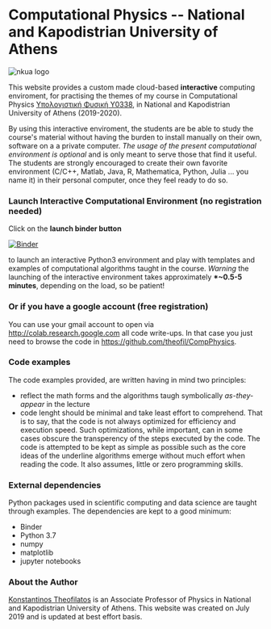 # Computational Physics -- National and Kapodistrian University of Athens  

![nkua logo](https://www.uoa.gr/fileadmin/user_upload/uoa_logo_gr.svg) 

This website provides a custom made cloud-based **interactive** computing enviroment, for practising the themes of my course in Computational Physics [Υπολογιστική Φυσική Υ0338](https://eclass.uoa.gr/modules/document/?course=PHYS192), in National and Kapodistrian University of Athens (2019-2020). 

By using this interactive enviroment, the students are be able to study the course's material 
without having the burden to install manually on their own, software on a a private computer.
*The usage of the present computational environment is optional* and is only meant to serve those that find it useful. 
The students are strongly encouraged to create their own favorite environment (C/C++, Matlab, Java, R, Mathematica, Python, Julia ... you name it) in 
their personal computer, once they feel ready to do so.

### Launch Interactive Computational Environment (no registration needed)
Click on the **launch binder button** 

[![Binder](http://mybinder.org/badge.svg)](https://mybinder.org/v2/gh/theofil/CompPhysics/master)

to launch an interactive Python3 environment and play with templates and examples of computational algorithms taught in the course.
*Warning* the launching of the interactive environment takes approximately <b>*~0.5-5 minutes</b>, depending on the load, so be patient!

### Or if you have a google account (free registration)
You can use your gmail account to open via http://colab.research.google.com all code write-ups. In that case you just need to browse the code in https://github.com/theofil/CompPhysics.


### Code examples

The code examples provided, are written having in mind two principles:
   * reflect the math forms and the algorithms taugh symbolically *as-they-appear* in the lecture
   * code lenght should be minimal and take least effort to comprehend. 
That is to say, that the code is not always optimized for efficiency and execution speed. 
Such optimizations, while important, can in some cases obscure the transperency of the steps executed by the code.
The code is attempted to be kept as simple as possible such as the core ideas of the underline algorithms emerge 
without much effort when reading the code. 
It also assumes, little or zero programming skills.

### External dependencies
Python packages used in scientific computing and data science are taught through examples. 
The dependencies are kept to a good minimum:

 * Binder
 * Python 3.7
 * numpy
 * matplotlib
 * jupyter notebooks


### About the Author
[Konstantinos Theofilatos](http://theofil.web.cern.ch) is an Associate Professor of Physics in National and Kapodistrian University of Athens.
This website was created on July 2019 and is updated at best effort basis.



